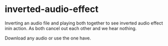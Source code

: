 # inverted-audio-effect
Inverting an audio file and playing both together to see inverted audio effect inin action. As both cancel out each other and we hear nothing.

Download any audio or use the one have.
